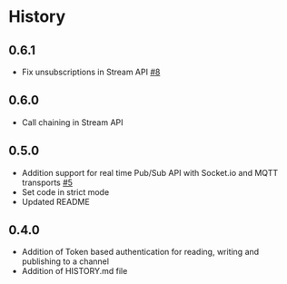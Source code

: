History
=======

## 0.6.1
* Fix unsubscriptions in Stream API [#8](https://github.com/beebotte/bbt_node/issues/8)

## 0.6.0
* Call chaining in Stream API

## 0.5.0
* Addition support for real time Pub/Sub API with Socket.io and MQTT transports [#5](https://github.com/beebotte/bbt_node/issues/5)
* Set code in strict mode
* Updated README 

## 0.4.0

* Addition of Token based authentication for reading, writing and publishing to a channel
* Addition of HISTORY.md file
